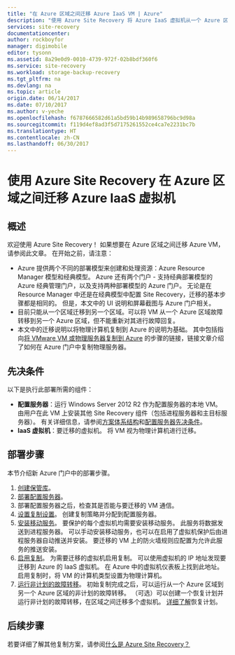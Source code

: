 ```yaml
---
title: "在 Azure 区域之间迁移 Azure IaaS VM | Azure"
description: "使用 Azure Site Recovery 将 Azure IaaS 虚拟机从一个 Azure 区域迁移到另一个 Azure 区域。"
services: site-recovery
documentationcenter: 
author: rockboyfor
manager: digimobile
editor: tysonn
ms.assetid: 8a29e0d9-0010-4739-972f-02b8bdf360f6
ms.service: site-recovery
ms.workload: storage-backup-recovery
ms.tgt_pltfrm: na
ms.devlang: na
ms.topic: article
origin.date: 06/14/2017
ms.date: 07/10/2017
ms.author: v-yeche
ms.openlocfilehash: f6787666582d61a5bd59b14b989658796bc9d98a
ms.sourcegitcommit: f119d4ef8ad3f5d7175261552ce4ca7e2231bc7b
ms.translationtype: HT
ms.contentlocale: zh-CN
ms.lasthandoff: 06/30/2017
---
```

# 使用 Azure Site Recovery 在 Azure 区域之间迁移 Azure IaaS 虚拟机
<a id="migrate-azure-iaas-virtual-machines-between-azure-regions-with-azure-site-recovery" class="xliff"></a>
## 概述
<a id="overview" class="xliff"></a>
欢迎使用 Azure Site Recovery！ 如果想要在 Azure 区域之间迁移 Azure VM，请参阅此文章。 在开始之前，请注意：

* Azure 提供两个不同的部署模型来创建和处理资源：Azure Resource Manager 模型和经典模型。 Azure 还有两个门户 - 支持经典部署模型的 Azure 经典管理门户，以及支持两种部署模型的 Azure 门户。 无论是在 Resource Manager 中还是在经典模型中配置 Site Recovery，迁移的基本步骤都是相同的。 但是，本文中的 UI 说明和屏幕截图与 Azure 门户相关。
* 目前只能从一个区域迁移到另一个区域。可以将 VM 从一个 Azure 区域故障转移到另一个 Azure 区域，但不能重新对其进行故障回复。
* 本文中的迁移说明以将物理计算机复制到 Azure 的说明为基础。 其中包括指向[将 VMware VM 或物理服务器复制到 Azure](site-recovery-vmware-to-azure.md) 的步骤的链接，链接文章介绍了如何在 Azure 门户中复制物理服务器。
<!-- Not Available site-recovery-vmware-to-azure-classic.md -->

## 先决条件
<a id="prerequisites" class="xliff"></a>
以下是执行此部署所需的组件：

* **配置服务器**：运行 Windows Server 2012 R2 作为配置服务器的本地 VM。 由用户在此 VM 上安装其他 Site Recovery 组件（包括进程服务器和主目标服务器）。 有关详细信息，请参阅[方案体系结构](site-recovery-components.md#vmware-to-azure)和[配置服务器先决条件](site-recovery-vmware-to-azure.md#prerequisites)。
* **IaaS 虚拟机**：要迁移的虚拟机。 将 VM 视为物理计算机进行迁移。

## 部署步骤
<a id="deployment-steps" class="xliff"></a>
本节介绍新 Azure 门户中的部署步骤。

1. [创建保管库](site-recovery-vmware-to-azure.md#create-a-recovery-services-vault)。
2. [部署配置服务器](site-recovery-vmware-to-azure.md#prepare-the-configuration-server)。
3. 部署配置服务器之后，检查其是否能与要迁移的 VM 通信。
4. [设置复制设置](site-recovery-vmware-to-azure.md#set-up-replication-settings)。 创建复制策略并分配到配置服务器。
5. [安装移动服务](site-recovery-vmware-to-azure.md#prepare-vms-for-replication)。 要保护的每个虚拟机均需要安装移动服务。 此服务将数据发送到进程服务器。 可以手动安装移动服务，也可以在启用了虚拟机保护后由进程服务器自动推送并安装。 要迁移的 VM 上的防火墙规则应配置为允许此服务的推送安装。
6. [启用复制](site-recovery-vmware-to-azure.md#enable-replication)。 为需要迁移的虚拟机启用复制。 可以使用虚拟机的 IP 地址发现要迁移到 Azure 的 IaaS 虚拟机。 在 Azure 中的虚拟机仪表板上找到此地址。 启用复制时，将 VM 的计算机类型设置为物理计算机。
7. [运行非计划的故障转移](site-recovery-failover.md)。 初始复制完成之后，可以运行从一个 Azure 区域到另一个 Azure 区域的非计划的故障转移。 （可选）可以创建一个恢复计划并运行非计划的故障转移，在区域之间迁移多个虚拟机。 [详细了解](site-recovery-create-recovery-plans.md)恢复计划。

## 后续步骤
<a id="next-steps" class="xliff"></a>
若要详细了解其他复制方案，请参阅[什么是 Azure Site Recovery？](site-recovery-overview.md)